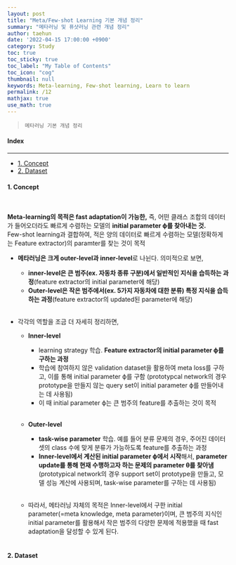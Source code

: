 ```yaml
---
layout: post
title: "Meta/Few-shot Learning 기본 개념 정리"
summary: "메타러닝 및 퓨샷러닝 관련 개념 정리"
author: taehun
date: '2022-04-15 17:00:00 +0900'
category: Study
toc: true
toc_sticky: true
toc_label: "My Table of Contents"
toc_icon: "cog"
thumbnail: null
keywords: Meta-learning, Few-shot learning, Learn to learn
permalink: /12
mathjax: true
use_math: true
---
```


> `메타러닝 기본 개념 정리`

#### Index
---

- [1. Concept](#1-concept)
- [2. Dataset](#2-dataset)


#### **1. Concept**
  
<br>

**Meta-learning의 목적은 fast adaptation이 가능한,** 즉, 어떤 클래스 조합의 데이터가 들어오더라도 빠르게 수렴하는 모델의 **initial parameter ϕ를 찾아내는 것.**<br>
Few-shot learning과 결합하여, 적은 양의 데이터로 빠르게 수렴하는 모델(정확하게는 Feature extractor)의 paramter를 찾는 것이 목적

- **메타러닝은 크게 outer-level과 inner-level**로 나뉜다. 의미적으로 보면,
  - **inner-level은 큰 범주(ex. 자동차 종류 구분)에서 일반적인 지식을 습득하는 과정**(feature extractor의 initial parameter에 해당)<br>
  - **Outer-level은 작은 범주에서(ex. 5가지 자동차에 대한 분류) 특정 지식을 습득하는 과정**(feature extractor의 updated된 parameter에 해당)<br><br>

- 각각의 역할을 조금 더 자세히 정리하면,
  - **Inner-level**
    - learning strategy 학습. **Feature extractor의 initial parameter ϕ를 구하는 과정**
    - 학습에 참여하지 않은 validation dataset을 활용하여 meta loss를 구하고, 이를 통해 initial parameter ϕ를 구함
      (prototypcal network의 경우 prototype을 만들지 않는 query set이 initial parameter ϕ를 만들어내는 데 사용됨)
    - 이 때 initial parameter ϕ는 큰 범주의 feature를 추출하는 것이 목적<br><br>

  - **Outer-level**
    - **task-wise parameter** 학습. 예를 들어 분류 문제의 경우, 주어진 데이터셋의 class 수에 맞게 분류가 가능하도록 feature를 추출하는 과정
    - **Inner-level에서 계산된 initial parameter ϕ에서 시작**해서, **parameter update를 통해 현재 수행하고자 하는 문제의 parameter θ를 찾아냄**
      (prototypical network의 경우 support set이 prototype을 만들고, 모델 성능 계산에 사용되며, task-wise parameter를 구하는 데 사용됨)<br><br>
      
  - 따라서, 메타러닝 자체의 목적은 Inner-level에서 구한 initial parameter(=meta knowledge, meta parameter)이며, 큰 범주의 지식인 initial parameter를 활용해서 작은 범주의 다양한 문제에 적용했을 때 fast adaptation을 달성할 수 있게 된다.<br><br>


#### **2. Dataset**

<br>
